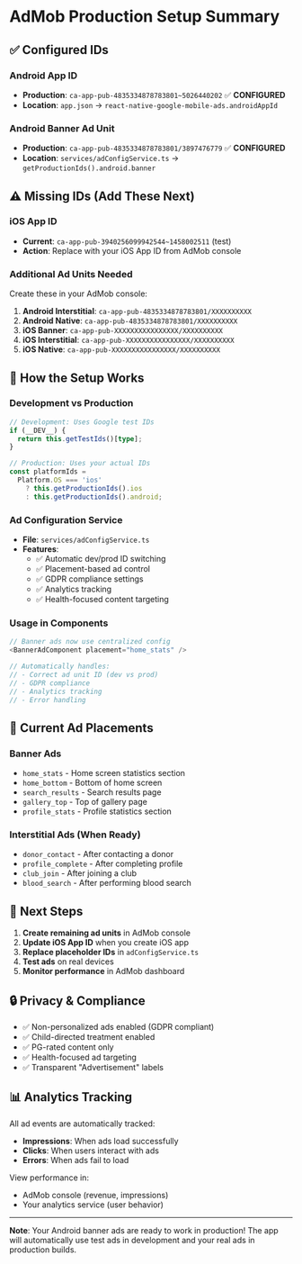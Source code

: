 # AdMob Production Setup Summary

## ✅ Configured IDs

### Android App ID

- **Production**: `ca-app-pub-4835334878783801~5026440202` ✅ **CONFIGURED**
- **Location**: `app.json` → `react-native-google-mobile-ads.androidAppId`

### Android Banner Ad Unit

- **Production**: `ca-app-pub-4835334878783801/3897476779` ✅ **CONFIGURED**
- **Location**: `services/adConfigService.ts` → `getProductionIds().android.banner`

## ⚠️ Missing IDs (Add These Next)

### iOS App ID

- **Current**: `ca-app-pub-3940256099942544~1458002511` (test)
- **Action**: Replace with your iOS App ID from AdMob console

### Additional Ad Units Needed

Create these in your AdMob console:

1. **Android Interstitial**: `ca-app-pub-4835334878783801/XXXXXXXXXX`
2. **Android Native**: `ca-app-pub-4835334878783801/XXXXXXXXXX`
3. **iOS Banner**: `ca-app-pub-XXXXXXXXXXXXXXXX/XXXXXXXXXX`
4. **iOS Interstitial**: `ca-app-pub-XXXXXXXXXXXXXXXX/XXXXXXXXXX`
5. **iOS Native**: `ca-app-pub-XXXXXXXXXXXXXXXX/XXXXXXXXXX`

## 🔧 How the Setup Works

### Development vs Production

```typescript
// Development: Uses Google test IDs
if (__DEV__) {
  return this.getTestIds()[type];
}

// Production: Uses your actual IDs
const platformIds =
  Platform.OS === 'ios'
    ? this.getProductionIds().ios
    : this.getProductionIds().android;
```

### Ad Configuration Service

- **File**: `services/adConfigService.ts`
- **Features**:
  - ✅ Automatic dev/prod ID switching
  - ✅ Placement-based ad control
  - ✅ GDPR compliance settings
  - ✅ Analytics tracking
  - ✅ Health-focused content targeting

### Usage in Components

```typescript
// Banner ads now use centralized config
<BannerAdComponent placement="home_stats" />

// Automatically handles:
// - Correct ad unit ID (dev vs prod)
// - GDPR compliance
// - Analytics tracking
// - Error handling
```

## 📱 Current Ad Placements

### Banner Ads

- `home_stats` - Home screen statistics section
- `home_bottom` - Bottom of home screen
- `search_results` - Search results page
- `gallery_top` - Top of gallery page
- `profile_stats` - Profile statistics section

### Interstitial Ads (When Ready)

- `donor_contact` - After contacting a donor
- `profile_complete` - After completing profile
- `club_join` - After joining a club
- `blood_search` - After performing blood search

## 🚀 Next Steps

1. **Create remaining ad units** in AdMob console
2. **Update iOS App ID** when you create iOS app
3. **Replace placeholder IDs** in `adConfigService.ts`
4. **Test ads** on real devices
5. **Monitor performance** in AdMob dashboard

## 🔒 Privacy & Compliance

- ✅ Non-personalized ads enabled (GDPR compliant)
- ✅ Child-directed treatment enabled
- ✅ PG-rated content only
- ✅ Health-focused ad targeting
- ✅ Transparent "Advertisement" labels

## 📊 Analytics Tracking

All ad events are automatically tracked:

- **Impressions**: When ads load successfully
- **Clicks**: When users interact with ads
- **Errors**: When ads fail to load

View performance in:

- AdMob console (revenue, impressions)
- Your analytics service (user behavior)

---

**Note**: Your Android banner ads are ready to work in production! The app will automatically use test ads in development and your real ads in production builds.
